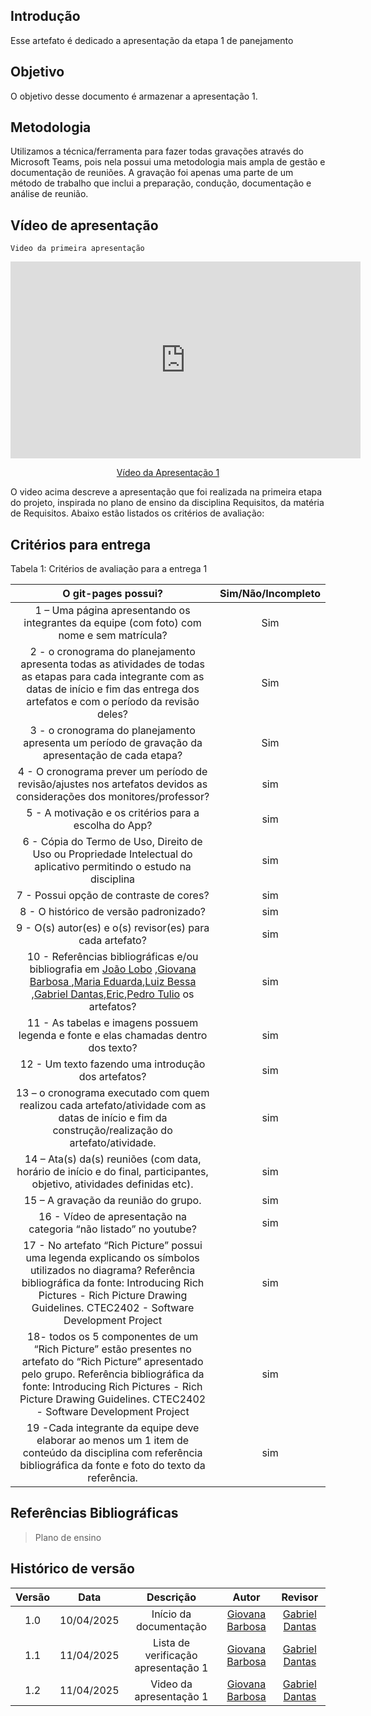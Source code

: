 ## Introdução

Esse artefato é dedicado a apresentação da etapa 1 de panejamento

## Objetivo

O objetivo desse documento é armazenar a apresentação 1.

## Metodologia

Utilizamos a técnica/ferramenta para fazer todas gravações através do Microsoft Teams, pois nela possui uma metodologia mais ampla de gestão e documentação de reuniões. A gravação foi apenas uma parte de um método de trabalho que inclui a preparação, condução, documentação e análise de reunião.

## Vídeo de apresentação

    Video da primeira apresentação

<p style="text-align: center"><iframe width="560" height="315" src="https://www.youtube.com/embed/V_j2HqDEPFM" title="YouTube video player" frameborder="0" allow="accelerometer; autoplay; clipboard-write; encrypted-media; gyroscope; picture-in-picture; web-share" referrerpolicy="strict-origin-when-cross-origin" allowfullscreen></iframe></p>
<p style="text-align: center"><a href="https://youtu.be/V_j2HqDEPFM" target="blanket">Vídeo da Apresentação 1</a></p>


O video acima descreve a apresentação que foi realizada na primeira etapa do projeto, inspirada no plano de ensino da disciplina Requisitos, da matéria de Requisitos. Abaixo estão listados os critérios de avaliação:

## Critérios para entrega

Tabela 1: Critérios de avaliação para a entrega 1

|                                                                                                                      O git-pages possui?                                                                                                                      | Sim/Não/Incompleto | 
| :-----------------------------------------------------------------------------------------------------------------------------------------------------------------------------------------------------------------------------------------------------------: | :----------------: |
|                                                                                   1 – Uma página apresentando os integrantes da equipe (com foto) com nome e sem matrícula?                                                                                   |              Sim      |                                 
|                                2 - o cronograma do planejamento apresenta todas as atividades de todas as etapas para cada integrante com as datas de início e fim das entrega dos artefatos e com o período da revisão deles?                                |         Sim               
|                                                                               3 - o cronograma do planejamento apresenta um período de gravação da apresentação de cada etapa?                                                                                |        Sim         
|                                                                     4 - O cronograma prever um período de revisão/ajustes nos artefatos devidos as considerações dos monitores/professor?                                                                     |            sim
|                                                                                                     5 - A motivação e os critérios para a escolha do App?                                                                                                     |                   sim
|                                                                     6 - Cópia do Termo de Uso, Direito de Uso ou Propriedade Intelectual do aplicativo permitindo o estudo na disciplina                                                                      |            sim
|                                                                                                            7 - Possui opção de contraste de cores?                                                                                                            |                   sim
|                                                                                                            8 - O histórico de versão padronizado?                                                                                                             |                    sim
|                                                                                                   9 - O(s) autor(es) e o(s) revisor(es) para cada artefato?                                                                                                   |                  sim
|                                                                                           10 - Referências bibliográficas e/ou bibliografia em [João Lobo](https://github.com/joaolobo10) ,[Giovana Barbosa ](https://github.com/gio221) ,[Maria Eduarda](https://github.com/maaduh),[Luiz Bessa](https://github.com/lfelipebessa) ,[Gabriel Dantas](https://github.com/gbevi),[Eric](https://github.com/eric-kingu),[Pedro Tulio](https://github.com/PedrooCamilo) os artefatos?                                                                                            |                    sim
|                                                                                      11 - As tabelas e imagens possuem legenda e fonte e elas chamadas dentro dos texto?                                                                                      |     sim
|                                                                                                      12 - Um texto fazendo uma introdução dos artefatos?                                                                                                      |                sim
|                                                      13 – o cronograma executado com quem realizou cada artefato/atividade com as datas de início e fim da construção/realização do artefato/atividade.                                                       |                 sim
|                                                                    14 – Ata(s) da(s) reuniões (com data, horário de início e do final, participantes, objetivo, atividades definidas etc).                                                                    |                  sim
|                                                                                                             15 – A gravação da reunião do grupo.                                                                                                              |                   sim
|                                                                                               16 - Vídeo de apresentação na categoria “não listado” no youtube?                                                                                               |                  sim
|           17 - No artefato “Rich Picture” possui uma legenda explicando os símbolos utilizados no diagrama? Referência bibliográfica da fonte: Introducing Rich Pictures - Rich Picture Drawing Guidelines. CTEC2402 - Software Development Project           |                    sim
| 18- todos os 5 componentes de um “Rich Picture” estão presentes no artefato do “Rich Picture” apresentado pelo grupo. Referência bibliográfica da fonte: Introducing Rich Pictures - Rich Picture Drawing Guidelines. CTEC2402 - Software Development Project |                   sim
|                                                 19 -Cada integrante da equipe deve elaborar ao menos um 1 item de conteúdo da disciplina com referência bibliográfica da fonte e foto do texto da referência.                                                 |                    sim

## Referências Bibliográficas

> Plano de ensino

## Histórico de versão

| Versão |    Data    |              Descrição              |                     Autor                     | Revisor |
| :----: | :--------: | :---------------------------------: | :-------------------------------------------: | :-----: |
|  1.0   | 10/04/2025 |       Início da documentação        | [Giovana Barbosa ](https://github.com/gio221) |    [Gabriel Dantas](https://github.com/gbevi)     |
|  1.1   | 11/04/2025 | Lista de verificação apresentação 1 | [Giovana Barbosa ](https://github.com/gio221) | [Gabriel Dantas](https://github.com/gbevi)         |
|  1.2  | 11/04/2025 | Video da apresentação 1| [Giovana Barbosa ](https://github.com/gio221) | [Gabriel Dantas](https://github.com/gbevi)         |
